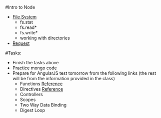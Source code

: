 
#Intro to Node

 - [File System](https://nodejs.org/api/fs.html)
    - fs.stat
    - fs.read*
    - fs.write*
    - working with directories
 - [Request](https://www.npmjs.com/package/request)
 
#Tasks: 
 - Finish the tasks above
 - Practice mongo code
 - Prepare for AngularJS test tomorrow from the following links (the rest will be from the information provided in the class)
    - Functions [Reference](https://docs.angularjs.org/api/ng/function)
    - Directives [Reference](https://docs.angularjs.org/api/ng/service/$compile)
    - Controllers
    - Scopes
    - Two Way Data Binding
    - Digest Loop
 
  